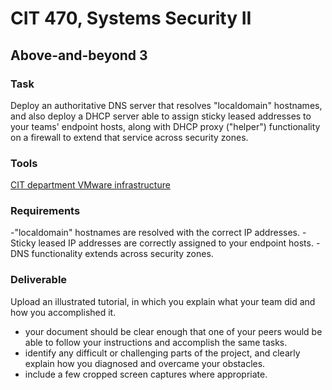 # CIT 470, Systems Security II
## Above-and-beyond 3
### Task
Deploy an authoritative DNS server that resolves "localdomain" hostnames, and also deploy a DHCP server able to assign sticky leased addresses to your teams' endpoint hosts, along with DHCP proxy ("helper") functionality on a firewall to extend that service across security zones.

### Tools
[CIT department VMware infrastructure](/cit470/courseinfo/vSphere)

### Requirements
-"localdomain" hostnames are resolved with the correct IP addresses.
-Sticky leased IP addresses are correctly assigned to your endpoint hosts.
-DNS functionality extends across security zones.

### Deliverable
Upload an illustrated tutorial, in which you explain what your team did and how you accomplished it.
- your document should be clear enough that one of your peers would be able to follow your instructions and accomplish the same tasks.
- identify any difficult or challenging parts of the project, and clearly explain how you diagnosed and overcame your obstacles.
- include a few cropped screen captures where appropriate.

